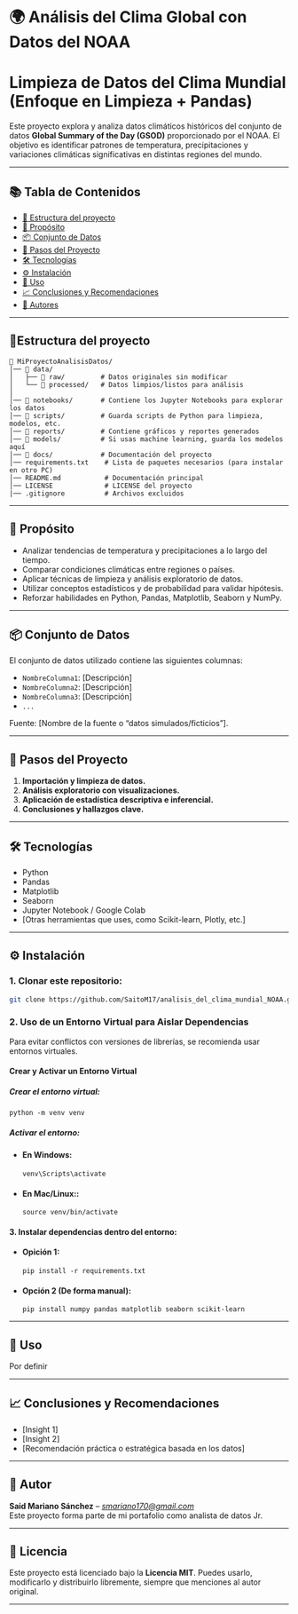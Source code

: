 # 🌍 Análisis del Clima Global con Datos del NOAA
# Limpieza de Datos del Clima Mundial (Enfoque en Limpieza + Pandas)

Este proyecto explora y analiza datos climáticos históricos del conjunto de datos **Global Summary of the Day (GSOD)** proporcionado por el NOAA. El objetivo es identificar patrones de temperatura, precipitaciones y variaciones climáticas significativas en distintas regiones del mundo.

---

## 📚 Tabla de Contenidos

- [📂 Estructura del proyecto](#estructura-del-proyecto)
- [🎯 Propósito](#-propósito)
- [📦 Conjunto de Datos](#conjunto-de-datos)
- [🧪 Pasos del Proyecto](#pasos-del-proyecto)
- [🛠️ Tecnologías](#tecnologías)
- [⚙️ Instalación](#instalación)
- [🚀 Uso](#uso)
- [📈 Conclusiones y Recomendaciones](#conclusiones-y-recomendaciones)
- [👤 Autores](#autores)

---
## 📂Estructura del proyecto
```
📂 MiProyectoAnalisisDatos/
│── 📂 data/           
│   ├── 📂 raw/         # Datos originales sin modificar
│   └── 📂 processed/   # Datos limpios/listos para análisis
│
│── 📂 notebooks/       # Contiene los Jupyter Notebooks para explorar los datos
│── 📂 scripts/         # Guarda scripts de Python para limpieza, modelos, etc.
│── 📂 reports/         # Contiene gráficos y reportes generados
│── 📂 models/          # Si usas machine learning, guarda los modelos aquí
│── 📂 docs/            # Documentación del proyecto
│── requirements.txt    # Lista de paquetes necesarios (para instalar en otro PC)
│── README.md           # Documentación principal
│── LICENSE             # LICENSE del proyecto
|── .gitignore          # Archivos excluidos
```
---

## 🎯 Propósito

- Analizar tendencias de temperatura y precipitaciones a lo largo del tiempo.
- Comparar condiciones climáticas entre regiones o países.
- Aplicar técnicas de limpieza y análisis exploratorio de datos.
- Utilizar conceptos estadísticos y de probabilidad para validar hipótesis.
- Reforzar habilidades en Python, Pandas, Matplotlib, Seaborn y NumPy.

---

## 📦 Conjunto de Datos

El conjunto de datos utilizado contiene las siguientes columnas:

- `NombreColumna1`: [Descripción]
- `NombreColumna2`: [Descripción]
- `NombreColumna3`: [Descripción]
- `...`

Fuente: [Nombre de la fuente o “datos simulados/ficticios”].

---

## 🧪 Pasos del Proyecto

1. **Importación y limpieza de datos.**
2. **Análisis exploratorio con visualizaciones.**
3. **Aplicación de estadística descriptiva e inferencial.**
4. **Conclusiones y hallazgos clave.**

---

## 🛠️ Tecnologías

- Python
- Pandas
- Matplotlib
- Seaborn
- Jupyter Notebook / Google Colab
- [Otras herramientas que uses, como Scikit-learn, Plotly, etc.]

---

## ⚙️ Instalación

### 1. Clonar este repositorio:
```bash
git clone https://github.com/SaitoM17/analisis_del_clima_mundial_NOAA.git
```
### 2. Uso de un Entorno Virtual para Aislar Dependencias

Para evitar conflictos con versiones de librerías, se recomienda usar entornos virtuales.

####  Crear y Activar un Entorno Virtual

##### Crear el entorno virtual:
```
python -m venv venv
```
##### Activar el entorno:
* #### En Windows:

    ```
    venv\Scripts\activate
    ```

* #### En Mac/Linux::

    ```
    source venv/bin/activate
    ```
#### 3. Instalar dependencias dentro del entorno:
* #### Opición 1:
    ```
    pip install -r requirements.txt
    ```

* #### Opción 2 (De forma manual):
    ```
    pip install numpy pandas matplotlib seaborn scikit-learn
    ```
---

## 🚀 Uso
Por definir

---

## 📈 Conclusiones y Recomendaciones

- [Insight 1]
- [Insight 2]
- [Recomendación práctica o estratégica basada en los datos]

---

## 👤 Autor

**Said Mariano Sánchez** – *smariano170@gmail.com*  
Este proyecto forma parte de mi portafolio como analista de datos Jr.

---

## 📝 Licencia

Este proyecto está licenciado bajo la **Licencia MIT**. Puedes usarlo, modificarlo y distribuirlo libremente, siempre que menciones al autor original.

---
